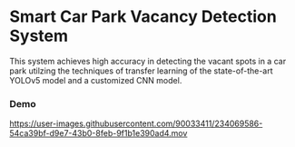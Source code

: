 # Smart Car Park Vacancy Detection System
This system achieves high accuracy in detecting the vacant spots in a car park utilzing the techniques of transfer learning of the state-of-the-art YOLOv5 model and a customized CNN model.

### Demo



https://user-images.githubusercontent.com/90033411/234069586-54ca39bf-d9e7-43b0-8feb-9f1b1e390ad4.mov

